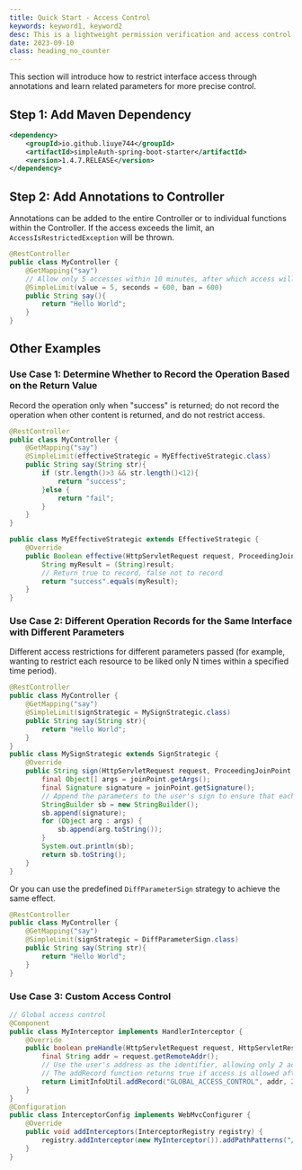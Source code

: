```yaml
---
title: Quick Start - Access Control
keywords: keyword1, keyword2
desc: This is a lightweight permission verification and access control framework based on SpringBoot. It is suitable for lightweight and progressive projects.
date: 2023-09-10
class: heading_no_counter
---
```


This section will introduce how to restrict interface access through annotations and learn related parameters for more precise control.

## Step 1: Add Maven Dependency

```xml
<dependency>
    <groupId>io.github.liuye744</groupId>
    <artifactId>simpleAuth-spring-boot-starter</artifactId>
    <version>1.4.7.RELEASE</version>
</dependency>
```

## Step 2: Add Annotations to Controller

Annotations can be added to the entire Controller or to individual functions within the Controller. If the access exceeds the limit, an `AccessIsRestrictedException` will be thrown.

```java
@RestController
public class MyController {
    @GetMapping("say")
    // Allow only 5 accesses within 10 minutes, after which access will be forbidden for 10 minutes
    @SimpleLimit(value = 5, seconds = 600, ban = 600)
    public String say(){
        return "Hello World";
    }
}
```
## Other Examples

### Use Case 1: Determine Whether to Record the Operation Based on the Return Value
Record the operation only when "success" is returned; do not record the operation when other content is returned, and do not restrict access.

```java
@RestController
public class MyController {
    @GetMapping("say")
    @SimpleLimit(effectiveStrategic = MyEffectiveStrategic.class)
    public String say(String str){
        if (str.length()>3 && str.length()<12){
            return "success";
        }else {
            return "fail";
        }
    }
}

public class MyEffectiveStrategic extends EffectiveStrategic {
    @Override
    public Boolean effective(HttpServletRequest request, ProceedingJoinPoint joinPoint, Object result) {
        String myResult = (String)result;
        // Return true to record, false not to record
        return "success".equals(myResult);
    }
}
```
### Use Case 2: Different Operation Records for the Same Interface with Different Parameters
Different access restrictions for different parameters passed (for example, wanting to restrict each resource to be liked only N times within a specified time period).

```java
@RestController
public class MyController {
    @GetMapping("say")
    @SimpleLimit(signStrategic = MySignStrategic.class)
    public String say(String str){
        return "Hello World";
    }
}
public class MySignStrategic extends SignStrategic {
    @Override
    public String sign(HttpServletRequest request, ProceedingJoinPoint joinPoint) {
        final Object[] args = joinPoint.getArgs();
        final Signature signature = joinPoint.getSignature();
        // Append the parameters to the user's sign to ensure that each user has a different sign for different parameters
        StringBuilder sb = new StringBuilder();
        sb.append(signature);
        for (Object arg : args) {
            sb.append(arg.toString());
        }
        System.out.println(sb);
        return sb.toString();
    }
}
```
Or you can use the predefined `DiffParameterSign` strategy to achieve the same effect.
```java
@RestController
public class MyController {
    @GetMapping("say")
    @SimpleLimit(signStrategic = DiffParameterSign.class)
    public String say(String str){
        return "Hello World";
    }
}
```

### Use Case 3: Custom Access Control

```java
// Global access control
@Component
public class MyInterceptor implements HandlerInterceptor {
    @Override
    public boolean preHandle(HttpServletRequest request, HttpServletResponse response, Object handler) throws Exception {
        final String addr = request.getRemoteAddr();
        // Use the user's address as the identifier, allowing only 2 accesses every 5 minutes (300s), after which access is forbidden for 10 minutes
        // The addRecord function returns true if access is allowed after the call, and false if access is forbidden
        return LimitInfoUtil.addRecord("GLOBAL_ACCESS_CONTROL", addr, 2, 300, 600);
    }
}
@Configuration
public class InterceptorConfig implements WebMvcConfigurer {
    @Override
    public void addInterceptors(InterceptorRegistry registry) {
        registry.addInterceptor(new MyInterceptor()).addPathPatterns("/*");
    }
}
```